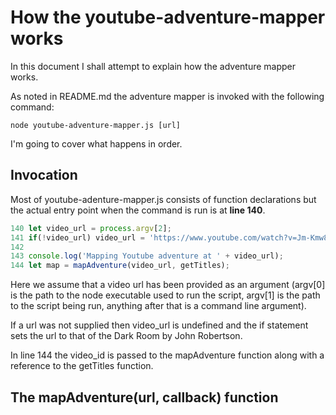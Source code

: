 # How the youtube-adventure-mapper works

In this document I shall attempt to explain how the adventure mapper works.

As noted in README.md the adventure mapper is invoked with the following command:

`node youtube-adventure-mapper.js [url]`

I'm going to cover what happens in order.

## Invocation

Most of youtube-adenture-mapper.js consists of function declarations but the actual entry point when the command is run is at **line 140**.

```javascript
140 let video_url = process.argv[2];
141 if(!video_url) video_url = 'https://www.youtube.com/watch?v=Jm-Kmw8pKXw&feature=youtu.be';
142
143 console.log('Mapping Youtube adventure at ' + video_url);
144 let map = mapAdventure(video_url, getTitles);
```

Here we assume that a video url has been provided as an argument (argv[0] is the path to the node executable used to run the script, argv[1] is the path to the script being run, anything after that is a command line argument).

If a url was not supplied then video_url is undefined and the if statement sets the url to that of the Dark Room by John Robertson.

In line 144 the video_id is passed to the mapAdventure function along with a reference to the getTitles function.

## The mapAdventure(url, callback) function



